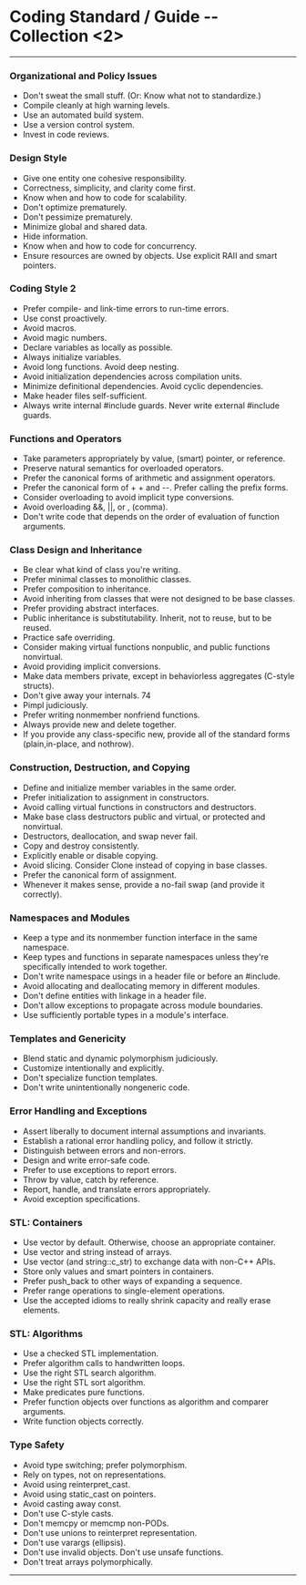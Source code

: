 
# Coding Standard / Guide -- Collection <2>

--------------------

### Organizational and Policy Issues 

- Don't sweat the small stuff. (Or: Know what not to standardize.) 
- Compile cleanly at high warning levels. 
- Use an automated build system. 
- Use a version control system. 
- Invest in code reviews. 

### Design Style 

- Give one entity one cohesive responsibility. 
- Correctness, simplicity, and clarity come first. 
- Know when and how to code for scalability. 
- Don't optimize prematurely. 
- Don't pessimize prematurely. 
- Minimize global and shared data. 
- Hide information. 
- Know when and how to code for concurrency. 
- Ensure resources are owned by objects. Use explicit RAII and smart pointers. 

### Coding Style 2

- Prefer compile- and link-time errors to run-time errors. 
- Use const proactively.
- Avoid macros.
- Avoid magic numbers. 
- Declare variables as locally as possible. 
- Always initialize variables. 
- Avoid long functions. Avoid deep nesting.
- Avoid initialization dependencies across compilation units. 
- Minimize definitional dependencies. Avoid cyclic dependencies. 
- Make header files self-sufficient.
- Always write internal #include guards. Never write external #include guards.

### Functions and Operators

- Take parameters appropriately by value, (smart) pointer, or reference. 
- Preserve natural semantics for overloaded operators.
- Prefer the canonical forms of arithmetic and assignment operators.
- Prefer the canonical form of + + and --. Prefer calling the prefix forms. 
- Consider overloading to avoid implicit type conversions.
- Avoid overloading &&, ||, or , (comma). 
- Don't write code that depends on the order of evaluation of function arguments. 

### Class Design and Inheritance 

- Be clear what kind of class you're writing. 
- Prefer minimal classes to monolithic classes. 
- Prefer composition to inheritance. 
- Avoid inheriting from classes that were not designed to be base classes. 
- Prefer providing abstract interfaces.
- Public inheritance is substitutability. Inherit, not to reuse, but to be reused. 
- Practice safe overriding. 
- Consider making virtual functions nonpublic, and public functions nonvirtual. 
- Avoid providing implicit conversions. 
- Make data members private, except in behaviorless aggregates (C-style structs). 
- Don't give away your internals. 74
- Pimpl judiciously. 
- Prefer writing nonmember nonfriend functions. 
- Always provide new and delete together. 
- If you provide any class-specific new, provide all of the standard forms (plain,in-place, and nothrow).



### Construction, Destruction, and Copying 

- Define and initialize member variables in the same order.
- Prefer initialization to assignment in constructors. 
- Avoid calling virtual functions in constructors and destructors. 
- Make base class destructors public and virtual, or protected and nonvirtual. 
- Destructors, deallocation, and swap never fail. 
- Copy and destroy consistently.
- Explicitly enable or disable copying. 
- Avoid slicing. Consider Clone instead of copying in base classes. 
- Prefer the canonical form of assignment.
- Whenever it makes sense, provide a no-fail swap (and provide it correctly).

### Namespaces and Modules 

- Keep a type and its nonmember function interface in the same namespace.
- Keep types and functions in separate namespaces unless they're specifically intended to work together. 
- Don't write namespace usings in a header file or before an #include. 
- Avoid allocating and deallocating memory in different modules.
- Don't define entities with linkage in a header file. 
- Don't allow exceptions to propagate across module boundaries. 
- Use sufficiently portable types in a module's interface. 

### Templates and Genericity 

- Blend static and dynamic polymorphism judiciously. 
- Customize intentionally and explicitly.
- Don't specialize function templates.
- Don't write unintentionally nongeneric code. 

### Error Handling and Exceptions 

- Assert liberally to document internal assumptions and invariants. 
- Establish a rational error handling policy, and follow it strictly. 
- Distinguish between errors and non-errors. 
- Design and write error-safe code. 
- Prefer to use exceptions to report errors.
- Throw by value, catch by reference. 
- Report, handle, and translate errors appropriately.
- Avoid exception specifications. 



### STL: Containers 

- Use vector by default. Otherwise, choose an appropriate container. 
- Use vector and string instead of arrays.
- Use vector (and string::c_str) to exchange data with non-C++ APIs. 
- Store only values and smart pointers in containers. 
- Prefer push_back to other ways of expanding a sequence. 
- Prefer range operations to single-element operations. 
- Use the accepted idioms to really shrink capacity and really erase elements.

### STL: Algorithms 

- Use a checked STL implementation. 
- Prefer algorithm calls to handwritten loops.
- Use the right STL search algorithm. 
- Use the right STL sort algorithm. 
- Make predicates pure functions. 
- Prefer function objects over functions as algorithm and comparer arguments.
- Write function objects correctly.

### Type Safety

- Avoid type switching; prefer polymorphism. 
- Rely on types, not on representations. 
- Avoid using reinterpret_cast. 
- Avoid using static_cast on pointers. 
- Avoid casting away const. 
- Don't use C-style casts. 
- Don't memcpy or memcmp non-PODs. 
- Don't use unions to reinterpret representation. 
- Don't use varargs (ellipsis).
- Don't use invalid objects. Don't use unsafe functions. 
- Don't treat arrays polymorphically. 

***
